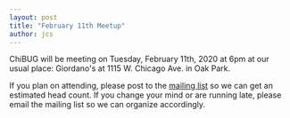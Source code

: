 ```yaml
---
layout: post
title: "February 11th Meetup"
author: jcs
---
```


ChiBUG will be meeting on
Tuesday, February 11th, 2020
at
6pm
at
our usual place: Giordano's at 1115 W. Chicago Ave. in Oak Park.

If you plan on attending, please post to the
[mailing list](https://groups.io/g/chibug)
so we can get an estimated head count.
If you change your mind or are running late, please email the mailing list so
we can organize accordingly.
